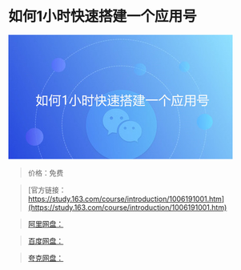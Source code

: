 # 如何1小时快速搭建一个应用号

![img](../../../assets/study163/free/e9d3a1b5-ab90-4eb8-b433-2df5aafae6bc.jpg)

> 价格：免费

> [官方链接：https://study.163.com/course/introduction/1006191001.htm](https://study.163.com/course/introduction/1006191001.htm)

> [阿里网盘：]()

> [百度网盘：]()

> [夸克网盘：]()
